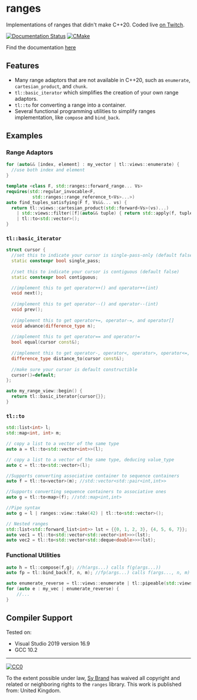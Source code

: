 # ranges

Implementations of ranges that didn't make C++20. Coded live [on Twitch](https://twitch.tv/tartanllama).

[![Documentation Status](https://readthedocs.org/projects/tl-docs/badge/?version=latest)](https://tl.tartanllama.xyz/en/latest/?badge=latest)
[![CMake](https://github.com/TartanLlama/ranges/actions/workflows/cmake.yaml/badge.svg)](https://github.com/TartanLlama/ranges/actions/workflows/cmake.yaml)

Find the documentation [here](https://tl.tartanllama.xyz/en/latest/api/ranges/index.html)

## Features

- Many range adaptors that are not available in C++20, such as `enumerate`, `cartesian_product`, and `chunk`.
- `tl::basic_iterator` which simplifies the creation of your own range adaptors.
- `tl::to` for converting a range into a container.
- Several functional programming utilities to simplify ranges implementation, like `compose` and `bind_back`.

## Examples

### Range Adaptors

```cpp
for (auto&& [index, element] : my_vector | tl::views::enumerate) {
  //use both index and element
}

template <class F, std::ranges::forward_range... Vs>
requires(std::regular_invocable<F, 
          std::ranges::range_reference_t<Vs>...>)
auto find_tuples_satisfying(F f, Vs&&... vs) {
  return tl::views::cartesian_product(std::forward<Vs>(vs)...) 
    | std::views::filter([f](auto&& tuple) { return std::apply(f, tuple); })
    | tl::to<std::vector>();
}
```

### `tl::basic_iterator`

```cpp
struct cursor {
  //set this to indicate your cursor is single-pass-only (default false)
  static constexpr bool single_pass; 
  
  //set this to indicate your cursor is contiguous (default false)
  static constexpr bool contiguous; 

  //implement this to get operator++() and operator++(int)
  void next(); 
  
  //implement this to get operator--() and operator--(int)
  void prev();
  
  //implement this to get operator+=, operator-=, and operator[]
  void advance(difference_type n);
  
  //implement this to get operator== and operator!=
  bool equal(cursor const&);
  
  //implement this to get operator-, operator<, operator>, operator<=, operator>=, and operator<=>
  difference_type distance_to(cursor const&);
  
  //make sure your cursor is default constructible
  cursor()=default;
};

auto my_range_view::begin() {
  return tl::basic_iterator{cursor{}};
}
```

### `tl::to`

```cpp
std::list<int> l;
std::map<int, int> m;

// copy a list to a vector of the same type
auto a = tl::to<std::vector<int>>(l);

// copy a list to a vector of the same type, deducing value_type
auto c = tl::to<std::vector>(l);

//Supports converting associative container to sequence containers
auto f = tl::to<vector>(m); //std::vector<std::pair<int,int>>

//Supports converting sequence containers to associative ones
auto g = tl::to<map>(f); //std::map<int,int>

//Pipe syntax
auto g = l | ranges::view::take(42) | tl::to<std::vector>();

// Nested ranges
std::list<std::forward_list<int>> lst = {{0, 1, 2, 3}, {4, 5, 6, 7}};
auto vec1 = tl::to<std::vector<std::vector<int>>>(lst);
auto vec2 = tl::to<std::vector<std::deque<double>>>(lst);
```

### Functional Utilities

```cpp
auto h = tl::compose(f,g); //h(args...) calls f(g(args...))
auto fp = tl::bind_back(f, n, m); //fp(args...) calls f(args..., n, m)

auto enumerate_reverse = tl::views::enumerate | tl::pipeable(std::views::reverse);
for (auto e : my_vec | enumerate_reverse) {
    //...
}
```

## Compiler Support

Tested on:
- Visual Studio 2019 version 16.9
- GCC 10.2

----------

[![CC0](http://i.creativecommons.org/p/zero/1.0/88x31.png)]("http://creativecommons.org/publicdomain/zero/1.0/")

To the extent possible under law, [Sy Brand](https://twitter.com/TartanLlama) has waived all copyright and related or neighboring rights to the `ranges` library. This work is published from: United Kingdom.
